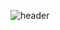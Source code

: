 ![header](https://capsule-render.vercel.app/api?type=waving&color=0:ABC0E4,50:774EEC,100:7030A0&height=300&section=header&text=capsule%20render&fontSize=90&&fontColor=FFFFFF)
